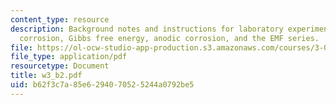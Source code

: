```yaml
---
content_type: resource
description: Background notes and instructions for laboratory experiments on electrochemical
  corrosion, Gibbs free energy, anodic corrosion, and the EMF series.
file: https://ol-ocw-studio-app-production.s3.amazonaws.com/courses/3-014-materials-laboratory-fall-2006/b62f3c7a85e6294070525244a0792be5_w3_b2.pdf
file_type: application/pdf
resourcetype: Document
title: w3_b2.pdf
uid: b62f3c7a-85e6-2940-7052-5244a0792be5
---
```

